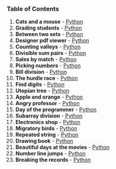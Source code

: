 ### Table of Contents
1. __Cats and a mouse__ - [Python](Cats%20and%20a%20Mouse.py)
1. __Grading students__ - [Python](Grading%20Students.py)
1. __Between two sets__ - [Python](Between%20Two%20Sets.py)
1. __Designer pdf viewer__ - [Python](Designer%20PDF%20Viewer.py)
1. __Counting valleys__ - [Python](Counting%20Valleys.py)
1. __Divisible sum pairs__ - [Python](Divisible%20Sum%20Pairs.py)
1. __Sales by match__ - [Python](Sales%20by%20Match.py)
1. __Picking numbers__ - [Python](Picking%20Numbers.py)
1. __Bill division__ - [Python](Bill%20Division.py)
1. __The hurdle race__ - [Python](The%20Hurdle%20Race.py)
1. __Find digits__ - [Python](Find%20Digits.py)
1. __Utopian tree__ - [Python](Utopian%20Tree.py)
1. __Apple and orange__ - [Python](Apple%20and%20Orange.py)
1. __Angry professor__ - [Python](Angry%20Professor.py)
1. __Day of the programmer__ - [Python](Day%20of%20the%20Programmer.py)
1. __Subarray division__ - [Python](Subarray%20Division.py)
1. __Electronics shop__ - [Python](Electronics%20Shop.py)
1. __Migratory birds__ - [Python](Migratory%20Birds.py)
1. __Repeated string__ - [Python](Repeated%20String.py)
1. __Drawing book__ - [Python](Drawing%20Book.py)
1. __Beautiful days at the movies__ - [Python](Beautiful%20Days%20at%20the%20Movies.py)
1. __Number line jumps__ - [Python](Number%20Line%20Jumps.py)
1. __Breaking the records__ - [Python](Breaking%20the%20Records.py)

